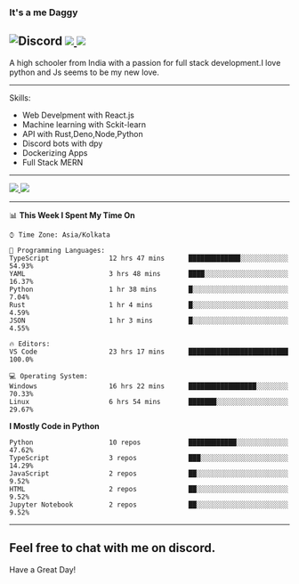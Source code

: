 
### It's a me Daggy

![Discord](https://img.shields.io/discord/491175207122370581?color=black&label=Discord&logo=discord) ![](https://img.shields.io/endpoint?url=https://dev.discordprofiles.me/api/badge/vscode/491174779278065689)<a href="https://github.com/Daggy1234">
  <img src="https://komarev.com/ghpvc/?username=Daggy1234&style=flat-square" />
</a>
 ----

A high schooler from India with a passion for full stack development.I love python and Js seems to be my new love. 

-----

Skills:

- Web Develpment with React.js
- Machine learning with Sckit-learn
- API with Rust,Deno,Node,Python
- Discord bots with dpy
- Dockerizing Apps
- Full Stack MERN

-----
<a href="https://github.com/Daggy1234">
  <img src="https://github-readme-stats.vercel.app/api?username=Daggy1234&show_icons=true&hide_border=true" />
</a><a href="https://github.com/Daggy1234">
  <img src="https://github-readme-stats.vercel.app/api/top-langs/?username=Daggy1234&layout=compact&langs_count=9&hide=css,html" />
</a>

---

<!--START_SECTION:waka-->
📊 **This Week I Spent My Time On** 

```text
⌚︎ Time Zone: Asia/Kolkata

💬 Programming Languages: 
TypeScript               12 hrs 47 mins      █████████████░░░░░░░░░░░░   54.93% 
YAML                     3 hrs 48 mins       ████░░░░░░░░░░░░░░░░░░░░░   16.37% 
Python                   1 hr 38 mins        █░░░░░░░░░░░░░░░░░░░░░░░░   7.04% 
Rust                     1 hr 4 mins         █░░░░░░░░░░░░░░░░░░░░░░░░   4.59% 
JSON                     1 hr 3 mins         █░░░░░░░░░░░░░░░░░░░░░░░░   4.55%

🔥 Editors: 
VS Code                  23 hrs 17 mins      █████████████████████████   100.0%

💻 Operating System: 
Windows                  16 hrs 22 mins      █████████████████░░░░░░░░   70.33% 
Linux                    6 hrs 54 mins       ███████░░░░░░░░░░░░░░░░░░   29.67%

```

**I Mostly Code in Python** 

```text
Python                   10 repos            ████████████░░░░░░░░░░░░░   47.62% 
TypeScript               3 repos             ███░░░░░░░░░░░░░░░░░░░░░░   14.29% 
JavaScript               2 repos             ██░░░░░░░░░░░░░░░░░░░░░░░   9.52% 
HTML                     2 repos             ██░░░░░░░░░░░░░░░░░░░░░░░   9.52% 
Jupyter Notebook         2 repos             ██░░░░░░░░░░░░░░░░░░░░░░░   9.52%

```



<!--END_SECTION:waka-->

---

Feel free to chat with me on discord.
-----
Have a Great Day!
